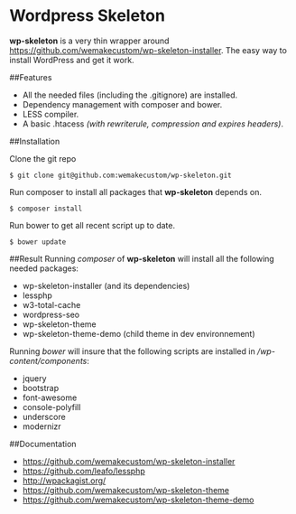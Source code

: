 Wordpress Skeleton
==================

**wp-skeleton** is a very thin wrapper around https://github.com/wemakecustom/wp-skeleton-installer.
The easy way to install WordPress and get it work.

##Features
- All the needed files (including the .gitignore) are installed.
- Dependency management with composer and bower.
- LESS compiler.
- A basic .htacess _(with rewriterule, compression and expires headers)_.

##Installation

Clone the git repo
````
$ git clone git@github.com:wemakecustom/wp-skeleton.git
````
Run composer to install all packages that **wp-skeleton** depends on.
````
$ composer install
````
Run bower to get all recent script up to date.
````
$ bower update
````

##Result
Running *composer* of **wp-skeleton** will install all the following needed packages:
- wp-skeleton-installer (and its dependencies) 
- lessphp
- w3-total-cache
- wordpress-seo
- wp-skeleton-theme
- wp-skeleton-theme-demo (child theme in dev environnement)

Running *bower* will insure that the following scripts are installed in _/wp-content/components_:
- jquery
- bootstrap
- font-awesome
- console-polyfill
- underscore
- modernizr

##Documentation
- https://github.com/wemakecustom/wp-skeleton-installer
- https://github.com/leafo/lessphp
- http://wpackagist.org/
- https://github.com/wemakecustom/wp-skeleton-theme
- https://github.com/wemakecustom/wp-skeleton-theme-demo
